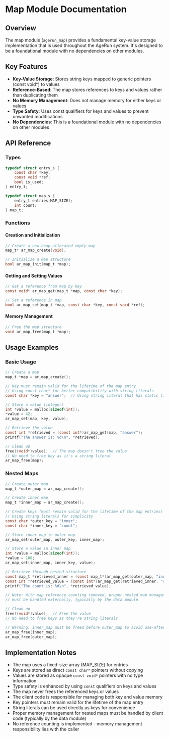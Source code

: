 # Map Module Documentation

## Overview

The map module (`agerun_map`) provides a fundamental key-value storage implementation that is used throughout the AgeRun system. It's designed to be a foundational module with no dependencies on other modules.

## Key Features

- **Key-Value Storage**: Stores string keys mapped to generic pointers (const void*) to values
- **Reference-Based**: The map stores references to keys and values rather than duplicating them
- **No Memory Management**: Does not manage memory for either keys or values
- **Type Safety**: Uses const qualifiers for keys and values to prevent unwanted modifications
- **No Dependencies**: This is a foundational module with no dependencies on other modules

## API Reference

### Types

```c
typedef struct entry_s {
    const char *key;
    const void *ref;
    bool is_used;
} entry_t;

typedef struct map_s {
    entry_t entries[MAP_SIZE];
    int count;
} map_t;
```

### Functions

#### Creation and Initialization

```c
// Create a new heap-allocated empty map
map_t* ar_map_create(void);

// Initialize a map structure
bool ar_map_init(map_t *map);
```

#### Getting and Setting Values

```c
// Get a reference from map by key
const void* ar_map_get(map_t *map, const char *key);

// Set a reference in map
bool ar_map_set(map_t *map, const char *key, const void *ref);
```

#### Memory Management

```c
// Free the map structure 
void ar_map_free(map_t *map);
```

## Usage Examples

### Basic Usage

```c
// Create a map
map_t *map = ar_map_create();

// Key must remain valid for the lifetime of the map entry
// Using const char* for better compatibility with string literals
const char *key = "answer";  // Using string literal that has static lifetime

// Store a value (integer)
int *value = malloc(sizeof(int));
*value = 42;
ar_map_set(map, key, value);

// Retrieve the value
const int *retrieved = (const int*)ar_map_get(map, "answer");
printf("The answer is: %d\n", *retrieved);

// Clean up
free((void*)value);  // The map doesn't free the value
// No need to free key as it's a string literal
ar_map_free(map);
```

### Nested Maps

```c
// Create outer map
map_t *outer_map = ar_map_create();

// Create inner map
map_t *inner_map = ar_map_create();

// Create keys (must remain valid for the lifetime of the map entries)
// Using string literals for simplicity
const char *outer_key = "inner";
const char *inner_key = "count";

// Store inner map in outer map
ar_map_set(outer_map, outer_key, inner_map);

// Store a value in inner map
int *value = malloc(sizeof(int));
*value = 100;
ar_map_set(inner_map, inner_key, value);

// Retrieve through nested structure
const map_t *retrieved_inner = (const map_t*)ar_map_get(outer_map, "inner");
const int *retrieved_value = (const int*)ar_map_get(retrieved_inner, "count");
printf("The count is: %d\n", *retrieved_value);

// Note: With map reference counting removed, proper nested map management 
// must be handled externally, typically by the data module.

// Clean up
free((void*)value);  // Free the value
// No need to free keys as they're string literals

// Warning: inner_map must be freed before outer_map to avoid use-after-free
ar_map_free(inner_map);  
ar_map_free(outer_map);
```

## Implementation Notes

- The map uses a fixed-size array (MAP_SIZE) for entries
- Keys are stored as direct `const char*` pointers without copying
- Values are stored as opaque `const void*` pointers with no type information
- Type safety is enhanced by using `const` qualifiers on keys and values
- The map never frees the referenced keys or values
- The client code is responsible for managing both key and value memory
- Key pointers must remain valid for the lifetime of the map entry
- String literals can be used directly as keys for convenience
- Proper memory management for nested maps must be handled by client code (typically by the data module)
- No reference counting is implemented - memory management responsibility lies with the caller